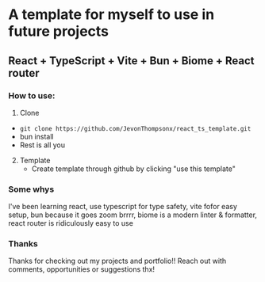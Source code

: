 # A template for myself to use in future projects
## React + TypeScript + Vite + Bun + Biome + React router

### How to use: 

1. Clone
  - `git clone https://github.com/JevonThompsonx/react_ts_template.git`
  - bun install 
  - Rest is all you
2. Template
    - Create template through github by clicking "use this template"

### Some whys 
I've been learning react, use typescript for type safety, vite fofor easy setup, bun because it goes zoom brrrr, biome is a modern linter & formatter, react router is ridiculously easy to use

### Thanks
Thanks for checking out my projects and portfolio!! Reach out with comments, opportunities or suggestions thx! 
